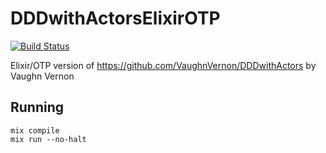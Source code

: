 # DDDwithActorsElixirOTP

[![Build Status](https://travis-ci.org/d-led/DDDwithActorsElixirOTP.svg?branch=master)](https://travis-ci.org/d-led/DDDwithActorsElixirOTP)

Elixir/OTP version of https://github.com/VaughnVernon/DDDwithActors by Vaughn Vernon

## Running

```text
mix compile
mix run --no-halt
```
